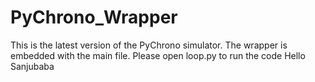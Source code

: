 # PyChrono_Wrapper
This is the latest version of the PyChrono simulator. The wrapper is embedded with the main file.
Please open loop.py to run the code
Hello Sanjubaba